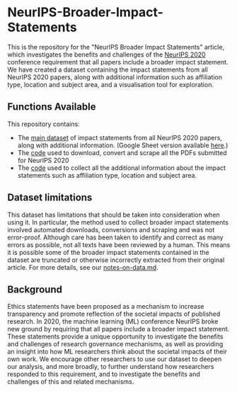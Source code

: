 # NeurIPS-Broader-Impact-Statements
This is the repository for the "NeurIPS Broader Impact Statements" article, which investigates the benefits and challenges of the [NeurIPS 2020](https://proceedings.neurips.cc/paper/2020) conference requirement that all papers include a broader impact statement.
We have created a dataset containing the impact statements from all NeurIPS 2020 papers, along with additional information such as affiliation type, location and subject area, and a visualisation tool for exploration. 

## Functions Available
This repository contains:
* The [main dataset](https://github.com/paulsedille/NeurIPS-Broader-Impact-Statements/tree/main/main-dataset) of impact statements from all NeurIPS 2020 papers, along with additional information. (Google Sheet version available [here](https://docs.google.com/spreadsheets/d/1pG6s1GSp5EsioxBNKygunq6cCuEfsRMBglveLMXDo-c/edit?usp=sharing).)
* The [code](https://github.com/paulsedille/NeurIPS-Broader-Impact-Statements/tree/main/academic-pdf-scrape) used to download, convert and scrape all the PDFs submitted for NeurIPS 2020
* The [code](https://github.com/paulsedille/NeurIPS-Broader-Impact-Statements/blob/main/BIS_analysis_for_release.ipynb) used to collect all the additional information about the  impact statements such as affiliation type, location and subject area.

## Dataset limitations
This dataset has limitations that should be taken into consideration when using it. In particular, the method used to collect broader impact statements involved automated downloads, conversions and scraping and was not error-proof. Although care has been taken to identify and correct as many errors as possible, not all texts have been reviewed by a human. This means it is possible some of the broader impact statements contained in the dataset are truncated or otherwise incorrectly extracted from their original article. For more details, see our [notes-on-data.md](https://github.com/paulsedille/NeurIPS-Broader-Impact-Statements/blob/main/main-dataset/notes-on-data.md).

## Background
Ethics statements have been proposed as a mechanism to increase transparency and promote reflection of the societal impacts of published research. In 2020, the machine learning (ML) conference NeurIPS broke new ground by requiring that all papers include a broader impact statement.
These statements provide a unique opportunity to investigate the benefits and challenges of research governance mechanisms, as well as providing an insight into how ML researchers think about the societal impacts of their own work. 
We encourage other researchers to use our dataset to deepen our analysis, and more broadly, to further understand how researchers responded to this requirement, and to investigate the benefits and challenges of this and related mechanisms. 
